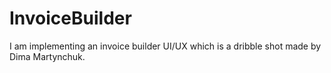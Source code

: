 # InvoiceBuilder
I am implementing an invoice builder UI/UX which is a dribble shot made by Dima Martynchuk.
